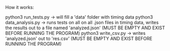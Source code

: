 How it works:

python3 run_tests.py -> will fill a 'data' folder with timing data
python3 data_analysis.py -> runs tests on all on all .json files in timing data, writes the results out to a file named 'analyzed.json' (MUST BE EMPTY AND EXIST BEFORE RUNNING THE PROGRAM)
python3 write_csv.py -> writes 'analyzed.json' out to 'res.csv' (MUST BE EMPTY AND EXIST BEFORE RUNNING THE PROGRAM)
